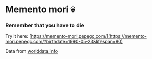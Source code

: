 # Memento mori 💀

### Remember that you have to die

Try it here: [https://memento-mori.pepegc.com/](https://memento-mori.pepegc.com/?birthdate=1990-05-23&lifespan=80)

Data from [worlddata.info](https://www.worlddata.info/life-expectancy.php#by-population)
